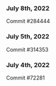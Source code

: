 ### July 8th, 2022

Commit #284444

### July 5th, 2022

Commit #314353


### July 4th, 2022

Commit #72281
